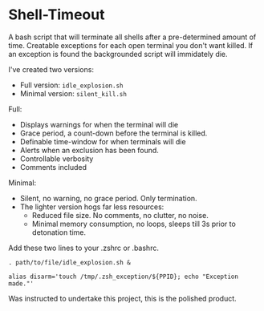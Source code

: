 # Shell-Timeout
A bash script that will terminate all shells after a pre-determined amount of time. 
Creatable exceptions for each open terminal you don't want killed. 
If an exception is found the backgrounded script will immidately die.

I've created two versions:

- Full version: `idle_explosion.sh`
- Minimal version: `silent_kill.sh`

Full:
- Displays warnings for when the terminal will die
- Grace period, a count-down before the terminal is killed.
- Definable time-window for when terminals will die
- Alerts when an exclusion has been found.  
- Controllable verbosity
- Comments included

Minimal:
- Silent, no warning, no grace period. Only termination.
- The lighter version hogs far less resources:  
    - Reduced file size. No comments, no clutter, no noise.
    - Minimal memory consumption, no loops, sleeps till 3s prior to detonation time.


Add these two lines to your .zshrc or .bashrc.

`. path/to/file/idle_explosion.sh &`

`alias disarm='touch /tmp/.zsh_exception/${PPID}; echo "Exception made."'`

Was instructed to undertake this project, this is the polished product. 
